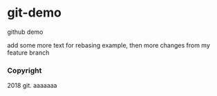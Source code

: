 # git-demo
github demo

add some more text for rebasing example, then
more changes from my feature branch

### Copyright
2018 git. aaaaaaa
